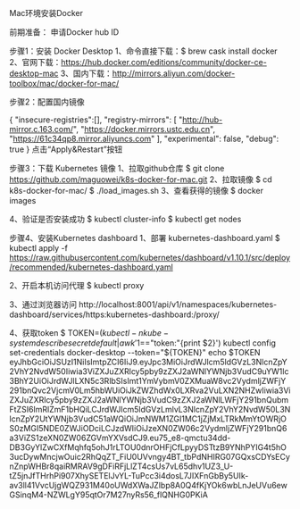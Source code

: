Mac环境安装Docker

前期准备：
申请Docker hub ID

步骤1：安装 Docker Desktop
1、命令直接下载：$ brew cask install docker
2、官网下载：https://hub.docker.com/editions/community/docker-ce-desktop-mac
3、国内下载：http://mirrors.aliyun.com/docker-toolbox/mac/docker-for-mac/

步骤2：配置国内镜像

{
  "insecure-registries":[],
  "registry-mirrors": [
    "http://hub-mirror.c.163.com/",
    "https://docker.mirrors.ustc.edu.cn",
    "https://61c34qp8.mirror.aliyuncs.com"
  ],
  "experimental": false,
  "debug": true
}
点击“Apply&Restart”按钮

步骤3：下载 Kubernetes 镜像
1、拉取github仓库
$ git clone https://github.com/maguowei/k8s-docker-for-mac.git
2、拉取镜像
$ cd k8s-docker-for-mac/
$ ./load_images.sh
3、查看获得的镜像
$ docker images

4、验证是否安装成功
$ kubectl cluster-info
$ kubectl get nodes


步骤4、安装Kubernetes  dashboard
1、部署 kubernetes-dashboard.yaml
$ kubectl apply -f https://raw.githubusercontent.com/kubernetes/dashboard/v1.10.1/src/deploy/recommended/kubernetes-dashboard.yaml

2、开启本机访问代理
$ kubectl proxy

3、通过浏览器访问
http://localhost:8001/api/v1/namespaces/kubernetes-dashboard/services/https:kubernetes-dashboard:/proxy/

4、获取token
$ TOKEN=$(kubectl -n kube-system describe secret default| awk '$1=="token:"{print $2}')
kubectl config set-credentials docker-desktop --token="${TOKEN}"
echo $TOKEN
eyJhbGciOiJSUzI1NiIsImtpZCI6IiJ9.eyJpc3MiOiJrdWJlcm5ldGVzL3NlcnZpY2VhY2NvdW50Iiwia3ViZXJuZXRlcy5pby9zZXJ2aWNlYWNjb3VudC9uYW1lc3BhY2UiOiJrdWJlLXN5c3RlbSIsImt1YmVybmV0ZXMuaW8vc2VydmljZWFjY291bnQvc2VjcmV0Lm5hbWUiOiJkZWZhdWx0LXRva2VuLXN2NHZwIiwia3ViZXJuZXRlcy5pby9zZXJ2aWNlYWNjb3VudC9zZXJ2aWNlLWFjY291bnQubmFtZSI6ImRlZmF1bHQiLCJrdWJlcm5ldGVzLmlvL3NlcnZpY2VhY2NvdW50L3NlcnZpY2UtYWNjb3VudC51aWQiOiJmNWM1ZGI1MC1jZjMxLTRkMmYtOWRjOS0zMGI5NDE0ZWJiODciLCJzdWIiOiJzeXN0ZW06c2VydmljZWFjY291bnQ6a3ViZS1zeXN0ZW06ZGVmYXVsdCJ9.eu75_e8-qmctu34dd-DB3GyYlZwCXfMqhfq5ohJ1rLTOU0dnrOHFjCfLpyyDSTtzB9YNhPYIG4t5hO3ucDywMncjwOuic2RhQqZT_FiU0UVvngy4BT_tbPdNHIRG07GQxsCDYsECynZnpWHBr8qaiRMRAV9gDFiRFjLlZT4csUs7vL65dhv1UZ3_U-tZ5jnJfTHrhPi907XhySETElJvYL-TuPcc3i4dosL7JIXFnGbBy5UIk-av3ll41VvcUjgWQZ931M40oUWdXWaJZlbp8A0Q4fKjYOk6wbLnJeUVu6ewGSinqM4-NZWLgY95qtOr7M27nyRs56_flQNHG0PKiA


